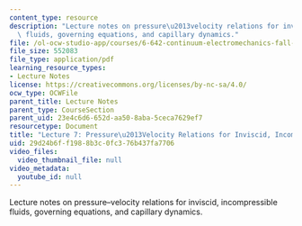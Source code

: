 ```yaml
---
content_type: resource
description: "Lecture notes on pressure\u2013velocity relations for inviscid, incompressible\
  \ fluids, governing equations, and capillary dynamics."
file: /ol-ocw-studio-app/courses/6-642-continuum-electromechanics-fall-2008/29d24b6ff1988b3c0fc376b437fa7706_lec07_f08.pdf
file_size: 552083
file_type: application/pdf
learning_resource_types:
- Lecture Notes
license: https://creativecommons.org/licenses/by-nc-sa/4.0/
ocw_type: OCWFile
parent_title: Lecture Notes
parent_type: CourseSection
parent_uid: 23e4c6d6-652d-aa50-8aba-5ceca7629ef7
resourcetype: Document
title: "Lecture 7: Pressure\u2013Velocity Relations for Inviscid, Incompressible Fluids"
uid: 29d24b6f-f198-8b3c-0fc3-76b437fa7706
video_files:
  video_thumbnail_file: null
video_metadata:
  youtube_id: null
---
```

Lecture notes on pressure–velocity relations for inviscid, incompressible fluids, governing equations, and capillary dynamics.